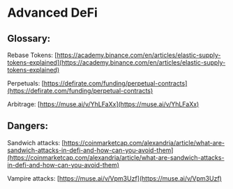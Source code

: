 # Advanced DeFi

## Glossary:

Rebase Tokens: [https://academy.binance.com/en/articles/elastic-supply-tokens-explained](https://academy.binance.com/en/articles/elastic-supply-tokens-explained)

Perpetuals: [https://defirate.com/funding/perpetual-contracts](https://defirate.com/funding/perpetual-contracts)

Arbitrage: [https://muse.ai/v/YhLFaXx](https://muse.ai/v/YhLFaXx)

## Dangers:

Sandwich attacks: [https://coinmarketcap.com/alexandria/article/what-are-sandwich-attacks-in-defi-and-how-can-you-avoid-them](https://coinmarketcap.com/alexandria/article/what-are-sandwich-attacks-in-defi-and-how-can-you-avoid-them)

Vampire attacks: [https://muse.ai/v/Vpm3Uzf](https://muse.ai/v/Vpm3Uzf)



